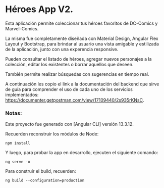 # Héroes App V2.

Esta aplicación permite coleccionar tus héroes favoritos de DC-Comics y Marvel-Comics.

La misma fue completamente diseñada con Material Design, Angular Flex Layout y Bootstrap, para brindar al usuario una vista amigable y estilizada de la aplicación, junto con una experencia responsive.

Pueden consultar el listado de héroes, agregar nuevos personajes a la colección, editar los existentes o borrar aquellos que deseen.

También permite realizar búsquedas con sugerencias en tiempo real.

A continuación les copio el link a la documentación del backend que sirve de guía para comprender el uso de cada uno de los servicios implementados: https://documenter.getpostman.com/view/17109440/2s935rKNsC.

### Notas:

Este proyecto fue generado con [Angular CLI] versión 13.3.12.

Recuerden reconstruir los módulos de Node:

```
npm install
```

Y luego, para probar la app en desarrollo, ejecuten el siguiente comando:

```
ng serve -o
```

Para construir el build, recuerden:

```
ng build --configuration=production
```